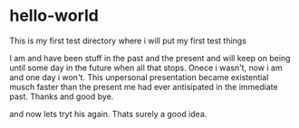 # hello-world
This is my first test directory where i will put my first test things

I am and have been stuff in the past and the present and will keep on being until some day in the future when all that stops. Onece i wasn't, now i am and one day i won't. This unpersonal presentation became existential musch faster than the present me had ever antisipated in the immediate past. Thanks and good bye. 

and now lets tryt his again. Thats surely a good idea. 
